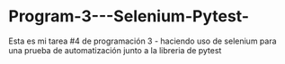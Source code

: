 # Program-3---Selenium-Pytest-

Esta es mi tarea #4 de programación 3 - haciendo uso de selenium para una prueba de automatización junto a la libreria de pytest 
